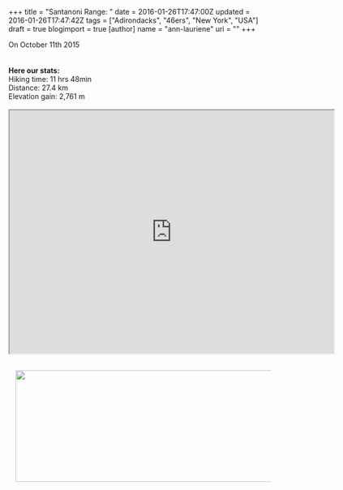 +++
title = "Santanoni Range: "
date = 2016-01-26T17:47:00Z
updated = 2016-01-26T17:47:42Z
tags = ["Adirondacks", "46ers", "New York", "USA"]
draft = true
blogimport = true 
[author]
	name = "ann-lauriene"
	uri = ""
+++

On October 11th 2015<br /><br /><br /><b>Here our stats:&nbsp;</b><br />Hiking time: 11 hrs 48min<br />Distance: 27.4 km<br />Elevation gain: 2,761 m<br /><br /><iframe height="480" src="https://www.google.com/maps/d/embed?mid=z9AtqvgI4o0E.kF1o50-SJ3pE" width="640"></iframe><br /><br /><div class="separator" style="clear: both; text-align: right;"><a href="http://1.bp.blogspot.com/-99IPYaVPAbQ/VqeiS8uBPOI/AAAAAAAAdII/DwtEGVhAwj4/s1600/Screen%2BShot%2B2016-01-26%2Bat%2B11.43.33%2BAM.png" imageanchor="1" style="margin-left: 1em; margin-right: 1em;"><img border="0" height="220" src="http://1.bp.blogspot.com/-99IPYaVPAbQ/VqeiS8uBPOI/AAAAAAAAdII/DwtEGVhAwj4/s640/Screen%2BShot%2B2016-01-26%2Bat%2B11.43.33%2BAM.png" width="640" /></a></div><div class="separator" style="clear: both; text-align: right;"><br /></div><br />
